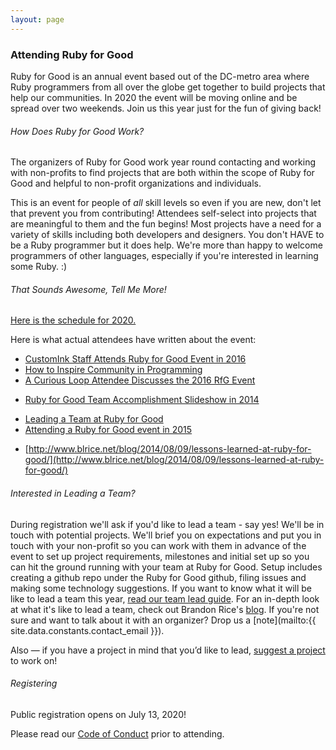 ```yaml
---
layout: page
---
```

### Attending Ruby for Good

 Ruby for Good is an annual event based out of the DC-metro area where Ruby programmers from all over the globe get together to build projects that help our communities. In 2020 the event will be moving online and be spread over two weekends. Join us this year just for the fun of giving back!

###### How Does Ruby for Good Work?

The organizers of Ruby for Good work year round contacting and working with non-profits to find projects that are both within the scope of Ruby for Good and helpful to non-profit organizations and individuals.

This is an event for people of *all* skill levels so even if you are new, don't let that prevent you from contributing! Attendees self-select into projects that are meaningful to them and the fun begins! Most projects have a need for a variety of skills including both developers and designers. You don't HAVE to be a Ruby programmer but it does help. We're more than happy to welcome programmers of other languages, especially if you're interested in learning some Ruby. :)

###### That Sounds Awesome, Tell Me More!

[Here is the schedule for 2020.](/2020.html)

Here is what actual attendees have written about the event:

* [CustomInk Staff Attends Ruby for Good Event in 2016](http://technology.customink.com/blog/2016/06/23/ruby-for-good-2016/)
* [How to Inspire Community in Programming](https://blog.codeship.com/how-to-inspire-community-in-programming/)
* [A Curious Loop Attendee Discusses the 2016 RfG Event](https://acuriousloop.wordpress.com/2016/06/21/ruby-for-good/)
<!-- * [http://metalpolyglot.com/dev/ruby/ruby-for-good-retrospective/](http://metalpolyglot.com/dev/ruby/ruby-for-good-retrospective/) -->
* [Ruby for Good Team Accomplishment Slideshow in 2014](http://slides.com/jasonwieringa/rubyforgood#/)
<!-- * [http://rolentle.com/ruby-for-good/](http://rolentle.com/ruby-for-good/) -->
* [Leading a Team at Ruby for Good](http://www.blrice.net/blog/2015/08/10/leading-a-team-at-ruby-for-good/)
* [Attending a Ruby for Good event in 2015](http://technology.customink.com/blog/2015/08/05/ruby-for-good/)
<!-- * [http://alwaysbelearning.co/2014/08/05/ruby-for-good/](http://alwaysbelearning.co/2014/08/05/ruby-for-good/) -->
* [http://www.blrice.net/blog/2014/08/09/lessons-learned-at-ruby-for-good/](http://www.blrice.net/blog/2014/08/09/lessons-learned-at-ruby-for-good/)

###### Interested in Leading a Team?

During registration we'll ask if you'd like to lead a team - say yes! We'll be in touch with potential projects. We'll brief you on expectations and put you in touch with your non-profit so you can work with them in advance of the event to set up project requirements, milestones and initial set up so you can hit the ground running with your team at Ruby for Good. Setup includes creating a github repo under the Ruby for Good github, filing issues and making some technology suggestions. If you want to know what it will be like to lead a team this year, [read our team lead guide](/team-leads.html). For an in-depth look at what it's like to lead a team, check out Brandon Rice's [blog](http://www.blrice.net/blog/2015/08/10/leading-a-team-at-ruby-for-good/). If you're not sure and want to talk about it with an organizer? Drop us a [note](mailto:{{ site.data.constants.contact_email }}).

Also — if you have a project in mind that you’d like to lead, [suggest a project]({{site.data.constants.suggest_project}}) to work on!

###### Registering

Public registration opens on July 13, 2020!

<!--Tickets go on sale April 4, 2016.

During registration we ask if there's anything else you'd like us to know.  You can use this section to indicate that you'd like to room with a partner or friend who is also attending.  We will be sure to accommodate this when making the room assignments

Each year we offer a limited number of scholarship tickets but are unable to provide transportation funds. Criteria for selection includes the ability to get to the DC-area on your own, a documented financial need, and a short essay. Apply for a scholarship [here](https://docs.google.com/forms/d/1M3PJepMOZcqUcIN81Ju7YEeXpQKhYWnSWnmgeZTX33w/viewform#start=openform).-->

Please read our [Code of Conduct](/coc.html) prior to attending.

